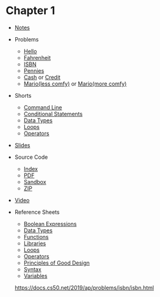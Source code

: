 # Chapter 1

* [Notes](notes)
* Problems
  * [Hello](https://docs.cs50.net/2019/ap/problems/hello/hello.html)
  * [Fahrenheit](https://docs.cs50.net/2019/ap/problems/fahrenheit/fahrenheit.html)
  * [ISBN](./isbn.md)
  * [Pennies](https://docs.cs50.net/2019/ap/problems/pennies/pennies.html)
  * [Cash](https://docs.cs50.net/2019/ap/problems/cash/cash.html) or [Credit](https://docs.cs50.net/2019/ap/problems/credit/credit.html)
  * [Mario(less comfy)](https://docs.cs50.net/2019/ap/problems/mario/less/mario.html) or [Mario(more comfy)](https://docs.cs50.net/2019/ap/problems/mario/more/mario.html)
* Shorts
  * [Command Line](https://www.youtube.com/watch?v=lnYKOnz9ln8)
  * [Conditional Statements](https://www.youtube.com/watch?v=FqUeHzvci10)
  * [Data Types](https://www.youtube.com/watch?v=q6K8KMqt8wQ)
  * [Loops](https://www.youtube.com/watch?v=QOvo-xFL9II)
  * [Operators](https://www.youtube.com/watch?v=7apBtlEkJzk)
* [Slides](https://cdn.cs50.net/2018/fall/lectures/1/lecture1.pdf)
* Source Code
  * [Index](https://cdn.cs50.net/2018/fall/lectures/1/src1/)
  * [PDF](https://cdn.cs50.net/2018/fall/lectures/1/src1.pdf)
  * [Sandbox](https://sandbox.cs50.io/fbe800b2-4c6f-4bf4-8642-a853ee08ce5d)
  * [ZIP](https://cdn.cs50.net/2018/fall/lectures/1/src1.zip)
* [Video](https://video.cs50.net/2018/fall/lectures/1)
* Reference Sheets
  * [Boolean Expressions](https://ap.cs50.school/assets/pdfs/boolean_expressions.pdf)
  * [Data Types](https://ap.cs50.school/assets/pdfs/data_types.pdf)
  * [Functions](https://ap.cs50.school/assets/pdfs/functions.pdf)
  * [Libraries](https://ap.cs50.school/assets/pdfs/libraries.pdf)
  * [Loops](https://ap.cs50.school/assets/pdfs/loops.pdf)
  * [Operators](https://ap.cs50.school/assets/pdfs/operators.pdf)
  * [Principles of Good Design](https://ap.cs50.school/assets/pdfs/principles_of_good_design.pdf)
  * [Syntax](https://ap.cs50.school/assets/pdfs/syntax.pdf)
  * [Variables](https://ap.cs50.school/assets/pdfs/variables.pdf)
  
  https://docs.cs50.net/2019/ap/problems/isbn/isbn.html
